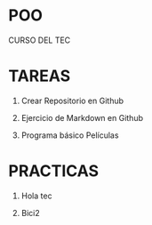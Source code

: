 # POO
 CURSO DEL TEC
 
# TAREAS
1) Crear Repositorio en Github

2) Ejercicio de Markdown en Github

3) Programa básico Películas

# PRACTICAS
1) Hola tec

2) Bici2
